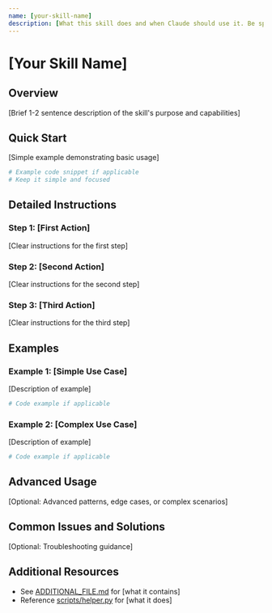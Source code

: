 ```yaml
---
name: [your-skill-name]
description: [What this skill does and when Claude should use it. Be specific about triggers and use cases.]
---
```


# [Your Skill Name]

## Overview

[Brief 1-2 sentence description of the skill's purpose and capabilities]

## Quick Start

[Simple example demonstrating basic usage]

```python
# Example code snippet if applicable
# Keep it simple and focused
```

## Detailed Instructions

### Step 1: [First Action]
[Clear instructions for the first step]

### Step 2: [Second Action]
[Clear instructions for the second step]

### Step 3: [Third Action]
[Clear instructions for the third step]

## Examples

### Example 1: [Simple Use Case]
[Description of example]

```python
# Code example if applicable
```

### Example 2: [Complex Use Case]
[Description of example]

```python
# Code example if applicable
```

## Advanced Usage

[Optional: Advanced patterns, edge cases, or complex scenarios]

## Common Issues and Solutions

[Optional: Troubleshooting guidance]

## Additional Resources

- See [ADDITIONAL_FILE.md](ADDITIONAL_FILE.md) for [what it contains]
- Reference [scripts/helper.py](scripts/helper.py) for [what it does]

